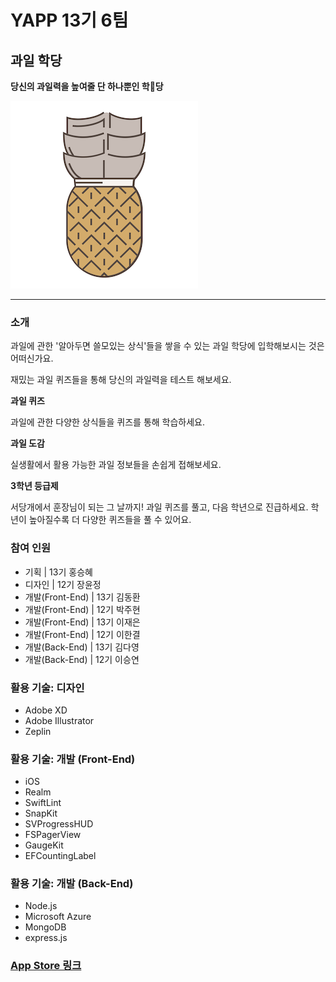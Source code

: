 # YAPP 13기 6팀

## 과일 학당

**당신의 과일력을 높여줄 단 하나뿐인 학당**

![로고](./images/appIcon.png)

---

### 소개

과일에 관한 '알아두면 쓸모있는 상식'들을 쌓을 수 있는 과일 학당에 입학해보시는 것은 어떠신가요.

재밌는 과일 퀴즈들을 통해 당신의 과일력을 테스트 해보세요.

**과일 퀴즈**

과일에 관한 다양한 상식들을 퀴즈를 통해 학습하세요.

**과일 도감**

실생활에서 활용 가능한 과일 정보들을 손쉽게 접해보세요.

**3학년 등급제**

서당개에서 훈장님이 되는 그 날까지! 과일 퀴즈를 풀고, 다음 학년으로 진급하세요. 학년이 높아질수록 더 다양한 퀴즈들을 풀 수 있어요.

### 참여 인원

- 기획 | 13기 홍승혜
- 디자인 | 12기 장윤정
- 개발(Front-End) | 13기 김동환
- 개발(Front-End) | 12기 박주현
- 개발(Front-End) | 13기 이재은
- 개발(Front-End) | 12기 이한결
- 개발(Back-End) | 13기 김다영
- 개발(Back-End) | 12기 이승연

### 활용 기술: 디자인

- Adobe XD
- Adobe Illustrator
- Zeplin

### 활용 기술: 개발 (Front-End)

- iOS
- Realm
- SwiftLint
- SnapKit
- SVProgressHUD
- FSPagerView
- GaugeKit
- EFCountingLabel

### 활용 기술: 개발 (Back-End)

- Node.js
- Microsoft Azure
- MongoDB
- express.js

### [App Store 링크](https://itunes.apple.com/kr/app/%EA%B3%BC%EC%9D%BC-%ED%95%99%EB%8B%B9/id1442496247?mt=8)



